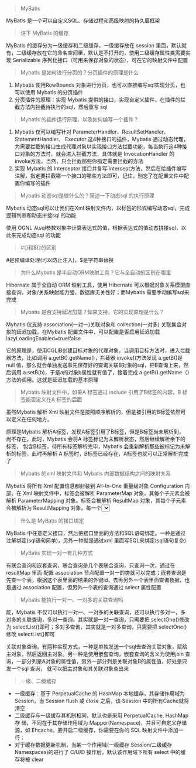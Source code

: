 >   MyBatis

MyBatis 是一个可以自定义SQL、存储过程和高级映射的持久层框架

>   讲下 MyBatis 的缓存

MyBatis 的缓存分为一级缓存和二级缓存，一级缓存放在 session 里面，默认就有，二级缓存放在它的命名空间里，默认是不打开的，使用二级缓存属性类需要实现 Serializable 序列化接口（可用来保存对象的状态），可在它的映射文件中配置<cache/> 

>   Mybatis 是如何进行分页的？分页插件的原理是什么

1.   Mybatis 使用RowBounds 对象进行分页，也可以直接编写sql实现分页，也可以使用 Mybatis 的分页插件
2.   分页插件的原理：实现 Mybatis 提供的接口，实现自定义插件，在插件的拦截方法内拦截待执行的sql，然后重写 sql

>   Mybatis 的插件运行原理，以及如何编写一个插件？

1.   Mybatis 仅可以编写针对 ParameterHandler、ResultSetHandler、StatementHandler、 Executor 这4种接口的插件，Mybatis 通过动态代理，为需要拦截的接口生成代理对象以实现接口方法拦截功能，每当执行这4种接口对象的方法时，就会进入拦截方法，具体就是 InvocationHandler 的 invoke方法，当然，只会拦截那些你指定需要拦截的方法
2.   实现 Mybatis 的 Interceptor 接口并复写 intercept方法，然后在给插件编写注解，指定要拦截哪一个接口的哪些方法即可，记住，别忘了在配置文件中配置你编写的插件

>   Mybatis 动态sql是做什么的？简述一下动态sql 的执行原理

Mybatis 动态sql可以让我们在Xml 映射文件内，以标签的形式编写动态sql，完成逻辑判断和动态拼接sql 的功能

使用 OGNL 从sql参数对象中计算表达式的值，根据表达式的值动态拼接sql，以此来完成动态sql 的功能

>   #{}和${}的区别

#是预编译处理(可以防止注入)，$是字符串替换

>   为什么Mybatis 是半自动ORM映射工具？它与全自动的区别在哪里

Hibernate 属于全自动 ORM 映射工具，使用 Hibernate 可以根据对象关系模型直接查询，对象/关系映射能力强，数据库无关性好；而Mybatis 需要手动编写sql来完成

>   Mybatis 是否支持延迟加载？如果支持，它的实现原理是什么？

Mybatis 仅支持 association(一对一)关联对象和 collection(一对多) 关联集合对象的延迟加载。在Mybatis 配置文件中，可以配置是否启用延迟加载lazyLoadingEnabled=truelfalse

它的原理是，使用CGLIB创建目标对象的代理对象，当调用目标方法时，进入拦截器方法，比如调用 a.getB().getName()，拦截器 invoke()方法发现 a.getB()是 null 值，那么就会单独发送事先保存好的查询关联B对象的sql，把B查询上来，然后调用 a.setB(b)，于是a的对象b属性就有值了，接着完成 a.getB().getName（）方法的调用。这就是延迟加载的基本原理

>   Mybatis 映射文件中，如果A 标签通过 include 引用了B标签的内容，B 标签能否定义在A 标签的后面

虽然Mybatis 解析 Xml 映射文件是按照顺序解析的，但是被引用的B标签依然可以定义在任何地方。

原理是Mybatis 解析A标签，发现A标签引用了B标签，但是B标签尚未解析到， 尚不存在，此时，Mybatis 会将A 标签标记为未解析状态，然后继续解析余下的标签， 包含B标签，待所有标签解析完毕，Mybatis 会重新解析那些被标记为未解析的标签，此时再解析 A 标签时，B标签已经存在，A标签也就可以正常解析完成了

>   Mybatis 的xml 映射文件和 Mybatis 内部数据结构之间的映射关系

Mybatis 将所有 Xml 配置信息都封装到 All-In-One 重量级对象 Configuration 内部。在 Xml 映射文件中，<parameterMap>标签会被解析 ParameterMap 对象，其每个子元素会被解析 ParameterMapping 对象。<resultMap>标签会被解析 ResultMap 对象，其每个子元素会被解析为 ResultMapping 对象。每一个<select>、<insert>、<update>、<delete>标签 均会被解析为 MappedStatement 对象，标签内的sql 会被解析为 BoundSql对象

>   什么是 MyBatis 的接口绑定

MyBatis 中任意定义接口，然后把接口里面的方法和SQL语句绑定。一种是通过注解绑定(sql语句简单)，另外一种就是通过xml 里面写SQL来绑定(sql语句复杂)

>   MyBatis 实现一对一有几种方式

有联合查询和嵌套查询，联合查询是几个表联合查询，只查询一次，通过在 resultMap 里面 配置 association 节点配置一对一的类就可以完成；嵌套查询是先查一个表，根据这个表里面的结果的外键id，去再另外一个表里面查询数据，也是通过 association 配置，但另外一个表的查询通过 select 属性配置

>   Mybatis 能执行一对一、一对多的关联查询吗

能，Mybatis 不仅可以执行一对一、一对多的关联查询，还可以执行多对一，多对多的关联查询，多对一查询，其实就是一对一查询，只需要把 selectOne()修改为 selectList()即可；多对多查询，其实就是一对多查询，只需要把 selectOne()修改 selectList()即可

关联对象查询，有两种实现方式，一种是单独发送一个sql去查询关联对象，赋给主对象，然后返回主对象。另一种是使用嵌套查询，嵌套查询的含义为使用join 查询，一部分列是A对象的属性值，另外一部分列是关联对象B的属性值，好处是只发一个sql 查询， 就可以把主对象和其关联对象查出来

>   一级、二级缓存 

-   一级缓存：基于 PerpetualCache 的 HashMap 本地缓存，其存储作用域为 Session，当 Session flush 或 close 之后，该 Session 中的所有Cache就将清空
-   二级缓存与一级缓存其机制相同，默认也是采用 PerpetualCache, HashMap 存 储，不同在于其存储作用域为 Mapper(Namespace)，并且可自定义存储源，如 Ehcache。要开启二级缓存，你需要在你的 SQL 映射文件中添加一行：<cache/> 
-   对于缓存数据更新机制，当某一个作用域(一级缓存 Session/二级缓存 Namespaces)的进行了 C/U/D 操作后，默认该作用域下所有 select 中的缓存将被 clear

